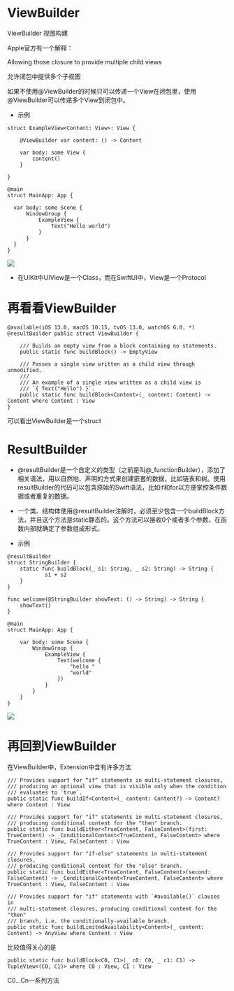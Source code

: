 # ViewBuilder

ViewBuilder 视图构建

Apple官方有一个解释：

Allowing those closure to provide multiple child views

允许闭包中提供多个子视图

如果不使用@ViewBuilder的时候只可以传递一个View在闭包里，使用@ViewBuilder可以传递多个View到闭包中。

- 示例

```
struct ExampleView<Content: View>: View {

    @ViewBuilder var content: () -> Content

    var body: some View {
        content()
    }

}

@main
struct MainApp: App {

  var body: some Scene {
      WindowGroup {
          ExampleView {
              Text("Hello world")
          }
      }
  }
}
```

![](http://m.qpic.cn/psc?/V53N7OG413cvz52OliN03DvKaZ42EFAJ/TmEUgtj9EK6.7V8ajmQrEJA**rCz*ljiFBpgg0HY5fmkaAskrF3r*WS.8KGer4kPGNr7*TkQz3.XCxo2DfuNdKVwux1JWBJ.sGcgpHeDk1U!/b&bo=PgGyAgAAAAADF70!&rf=viewer_4)

* 在UIKit中UIView是一个Class，而在SwiftUI中，View是一个Protocol

# 再看看ViewBuilder

```
@available(iOS 13.0, macOS 10.15, tvOS 13.0, watchOS 6.0, *)
@resultBuilder public struct ViewBuilder {

    /// Builds an empty view from a block containing no statements.
    public static func buildBlock() -> EmptyView

    /// Passes a single view written as a child view through unmodified.
    ///
    /// An example of a single view written as a child view is
    /// `{ Text("Hello") }`.
    public static func buildBlock<Content>(_ content: Content) -> Content where Content : View
}
```
可以看出ViewBuilder是一个struct

# ResultBuilder

* @resultBuilder是一个自定义的类型（之前是叫@_functionBuilder），添加了相关语法，用以自然地、声明的方式来创建嵌套的数据，比如链表和树。使用resultBuilder的代码可以包含原始的Swift语法，比如if和for以方便掌控条件数据或者重复的数据。

* 一个类、结构体使用@resultBuilder注解时，必须至少包含一个buildBlock方法，并且这个方法是static静态的。这个方法可以接收0个或者多个参数，在函数内部就确定了参数组成形式。

- 示例

```
@resultBuilder
struct StringBuilder {
    static func buildBlock(_ s1: String, _ s2: String) -> String {
            s1 + s2
    }
}

func welcome(@StringBuilder showText: () -> String) -> String {
    showText()
}

@main
struct MainApp: App {

    var body: some Scene {
        WindowGroup {
            ExampleView {
                Text(welcome {
                    "hello "
                    "world"
                })
            }
        }
    }
}
```

![](http://m.qpic.cn/psc?/V53N7OG413cvz52OliN03DvKaZ42EFAJ/TmEUgtj9EK6.7V8ajmQrEJA**rCz*ljiFBpgg0HY5fmkaAskrF3r*WS.8KGer4kPGNr7*TkQz3.XCxo2DfuNdKVwux1JWBJ.sGcgpHeDk1U!/b&bo=PgGyAgAAAAADF70!&rf=viewer_4)

# 再回到ViewBuilder

在ViewBuilder中，Extension中含有许多方法

```
/// Provides support for “if” statements in multi-statement closures,
/// producing an optional view that is visible only when the condition
/// evaluates to `true`.
public static func buildIf<Content>(_ content: Content?) -> Content? where Content : View

/// Provides support for "if" statements in multi-statement closures,
/// producing conditional content for the "then" branch.
public static func buildEither<TrueContent, FalseContent>(first: TrueContent) -> _ConditionalContent<TrueContent, FalseContent> where TrueContent : View, FalseContent : View

/// Provides support for "if-else" statements in multi-statement closures,
/// producing conditional content for the "else" branch.
public static func buildEither<TrueContent, FalseContent>(second: FalseContent) -> _ConditionalContent<TrueContent, FalseContent> where TrueContent : View, FalseContent : View

/// Provides support for "if" statements with `#available()` clauses in
/// multi-statement closures, producing conditional content for the "then"
/// branch, i.e. the conditionally-available branch.
public static func buildLimitedAvailability<Content>(_ content: Content) -> AnyView where Content : View
```

比较值得关心的是

```
public static func buildBlock<C0, C1>(_ c0: C0, _ c1: C1) -> TupleView<(C0, C1)> where C0 : View, C1 : View
```

C0...Cn一系列方法
